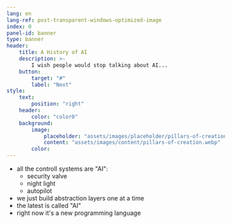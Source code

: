 ```yaml
---
lang: en
lang-ref: post-transparent-windows-optimized-image
index: 0
panel-id: banner
type: banner
header:
    title: A History of AI
    description: >-
        I wish people would stop talking about AI...
    button:
        target: "#"
        label: "Next"
style:
    text:
        position: "right"
    header:
        color: "color0"
    background:
        image:
            placeholder: "assets/images/placeholder/pillars-of-creation.webp"
            content: "assets/images/content/pillars-of-creation.webp"
        color:
---
```

- all the controll systems are "AI":
  - security valve
  - night light
  - autopilot
- we just build abstraction layers one at a time
- the latest is called "AI"
- right now it's a new programming language
